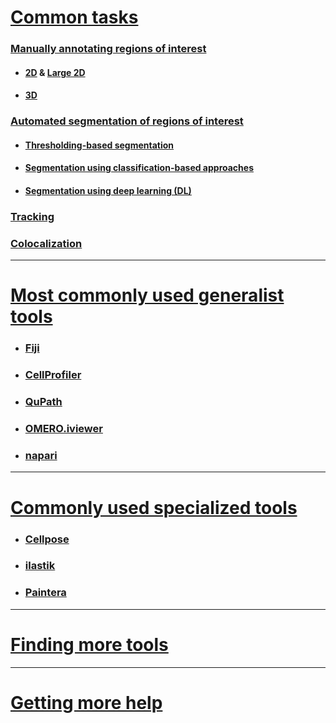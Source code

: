 # [Common tasks](#common-tasks)

### [Manually annotating regions of interest](#manually-annotating-regions-of-interest)
- #### [2D](#2d) & [Large 2D](#large-2d)
- #### [3D](#3d)

### [Automated segmentation of regions of interest](#automated-segmentation-of-regions-of-interest)
- #### [Thresholding-based segmentation](#thresholding-based-segmentation)
- #### [Segmentation using classification-based approaches](#segmentation-using-classification-based-approaches)
- #### [Segmentation using deep learning (DL)](#segmentation-using-deep-learning)

### [Tracking](#tracking-cells-and-particles)

### [Colocalization](#colocalization)

---

# [Most commonly used generalist tools](#most-commonly-used-generalist-tools)
- ### [Fiji](#fiji)
- ### [CellProfiler](#cellprofiler)
- ### [QuPath](#qupath)
- ### [OMERO.iviewer](#omeroiviewer)
- ### [napari](#napari)

---

# [Commonly used specialized tools](#commonly-used-specialized-tools)
- ### [Cellpose](#cellpose)
- ### [ilastik](#ilastik)
- ### [Paintera](#paintera)

---

# [Finding more tools](#finding-more-tools)

---

# [Getting more help](#getting-more-help)